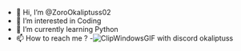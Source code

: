 - 👋 Hi, I’m @ZoroOkaliptuss02
- 👀 I’m interested in Coding
- 🌱 I’m currently learning Python
- 📫 How to reach me ? 
-![ClipWindowsGIF](https://github.com/ZoroOkaliptuss02/ZoroOkaliptuss02/assets/155816615/8efa6a7f-5beb-4a60-87fb-667d5072b8dc)
  with discord okaliptuss

<!---
ZoroOkaliptuss02/ZoroOkaliptuss02 is a ✨ special ✨ repository because its `README.md` (this file) appears on your GitHub profile.
You can click the Preview link to take a look at your changes.
--->

